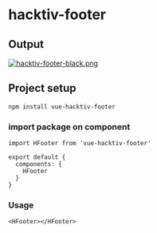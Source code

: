 # hacktiv-footer

## Output
[![hacktiv-footer-black.png](https://i.postimg.cc/4xGgG0t1/hacktiv-footer-black.png)](https://postimg.cc/RNg8QXg3)

## Project setup
```
npm install vue-hacktiv-footer
```

### import package on component
```
import HFooter from 'vue-hacktiv-footer'

export default {
  components: {
    HFooter
  }
}
```

### Usage
```
<HFooter></HFooter>
```
